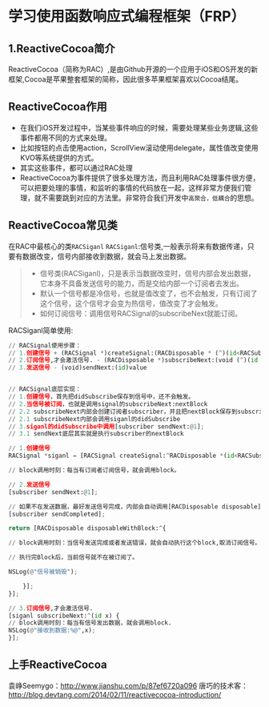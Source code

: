 # 学习使用函数响应式编程框架（FRP）
## 1.ReactiveCocoa简介
ReactiveCocoa（简称为RAC）,是由Github开源的一个应用于iOS和OS开发的新框架,Cocoa是苹果整套框架的简称，因此很多苹果框架喜欢以Cocoa结尾。

## ReactiveCocoa作用
-  在我们iOS开发过程中，当某些事件响应的时候，需要处理某些业务逻辑,这些事件都用不同的方式来处理。
-  比如按钮的点击使用action，ScrollView滚动使用delegate，属性值改变使用KVO等系统提供的方式。
-  其实这些事件，都可以通过RAC处理
-  ReactiveCocoa为事件提供了很多处理方法，而且利用RAC处理事件很方便，可以把要处理的事情，和监听的事情的代码放在一起，这样非常方便我们管理，就不需要跳到对应的方法里。非常符合我们开发中`高聚合，低耦合`的思想。


## ReactiveCocoa常见类
在RAC中最核心的类`RACSiganl`
`RACSiganl`:信号类,一般表示将来有数据传递，只要有数据改变，信号内部接收到数据，就会马上发出数据。
> - 信号类(RACSiganl)，只是表示当数据改变时，信号内部会发出数据，它本身不具备发送信号的能力，而是交给内部一个订阅者去发出。
> - 默认一个信号都是冷信号，也就是值改变了，也不会触发，只有订阅了这个信号，这个信号才会变为热信号，值改变了才会触发。
> - 如何订阅信号：调用信号RACSignal的subscribeNext就能订阅。

RACSiganl简单使用:
``` python
// RACSignal使用步骤：
// 1.创建信号 + (RACSignal *)createSignal:(RACDisposable * (^)(id<RACSubscriber> subscriber))didSubscribe
// 2.订阅信号,才会激活信号. - (RACDisposable *)subscribeNext:(void (^)(id x))nextBlock
// 3.发送信号 - (void)sendNext:(id)value


// RACSignal底层实现：
// 1.创建信号，首先把didSubscribe保存到信号中，还不会触发。
// 2.当信号被订阅，也就是调用signal的subscribeNext:nextBlock
// 2.2 subscribeNext内部会创建订阅者subscriber，并且把nextBlock保存到subscriber中。
// 2.1 subscribeNext内部会调用siganl的didSubscribe
// 3.siganl的didSubscribe中调用[subscriber sendNext:@1];
// 3.1 sendNext底层其实就是执行subscriber的nextBlock

// 1.创建信号
RACSignal *siganl = [RACSignal createSignal:^RACDisposable *(id<RACSubscriber> subscriber) {

// block调用时刻：每当有订阅者订阅信号，就会调用block。

// 2.发送信号
[subscriber sendNext:@1];

// 如果不在发送数据，最好发送信号完成，内部会自动调用[RACDisposable disposable]取消订阅信号。
[subscriber sendCompleted];

return [RACDisposable disposableWithBlock:^{

// block调用时刻：当信号发送完成或者发送错误，就会自动执行这个block,取消订阅信号。

// 执行完Block后，当前信号就不在被订阅了。

NSLog(@"信号被销毁");

    }];
}];

// 3.订阅信号,才会激活信号.
[siganl subscribeNext:^(id x) {
// block调用时刻：每当有信号发出数据，就会调用block.
NSLog(@"接收到数据:%@",x);
}];

```

## 上手ReactiveCocoa
袁峥Seemygo：http://www.jianshu.com/p/87ef6720a096
唐巧的技术客：http://blog.devtang.com/2014/02/11/reactivecocoa-introduction/
